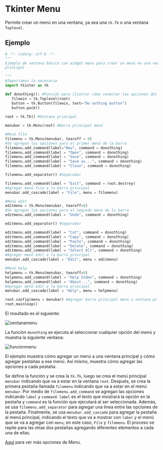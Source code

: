 # Tkinter Menu
Permite crear un menú en una ventana, ya sea una `tk.Tk` o una ventana `Toplevel`.

## Ejemplo

```python
# -*- coding: utf-8 -*-
"""
Ejemplo de ventana básico con widget menu para crear un menú en una ventana
principal

"""
#Importamos lo necesario
import tkinter as tk

def donothing(): #Función para ilustrar cómo conectar las opciones del menú
   filewin = tk.Toplevel(root)
   button = tk.Button(filewin, text="Do nothing button")
   button.pack()
   
root = tk.Tk() #Ventana principal

menubar = tk.Menu(root) #Barra principal menú

#Menú file
filemenu = tk.Menu(menubar, tearoff = 0)
#Se agregan las opciones para el primer menú de la barra
filemenu.add_command(label="New", command = donothing)
filemenu.add_command(label = "Open", command = donothing)
filemenu.add_command(label = "Save", command = donothing)
filemenu.add_command(label = "Save as...", command = donothing)
filemenu.add_command(label = "Close", command = donothing)

filemenu.add_separator() #Separador

filemenu.add_command(label = "Exit", command = root.destroy)
#Agregar menú file a la barra principal
menubar.add_cascade(label = "File", menu = filemenu)

#Menú edit
editmenu = tk.Menu(menubar, tearoff=0)
#Se agregan las opciones para el segundo menú de la barra
editmenu.add_command(label = "Undo", command = donothing)

editmenu.add_separator() #Separador

editmenu.add_command(label = "Cut", command = donothing)
editmenu.add_command(label = "Copy", command = donothing)
editmenu.add_command(label = "Paste", command = donothing)
editmenu.add_command(label = "Delete", command = donothing)
editmenu.add_command(label = "Select All", command = donothing)
#Agregar menú edit a la barra principal
menubar.add_cascade(label = "Edit", menu = editmenu)

#Menú help
helpmenu = tk.Menu(menubar, tearoff=0)
helpmenu.add_command(label = "Help Index", command = donothing)
helpmenu.add_command(label = "About...", command = donothing)
#Agregar menú edit a la barra principal
menubar.add_cascade(label = "Help", menu = helpmenu)

root.config(menu = menubar) #Agregar barra principal menú a ventana principal
root.mainloop()
```
El resultado es el siguiente:

![ventanamenu](https://user-images.githubusercontent.com/58320351/128614387-a98c2d83-eeae-4b8e-a1d0-f9a41b9ac40e.png)

La función `donothing` se ejecuta al seleccionar cualquier opción del menú y muestra la siguiente ventana:

![funcionmenu](https://user-images.githubusercontent.com/58320351/128614388-b4c5d0fb-713e-4df3-b425-eed9debeec30.png)

El ejemplo muestra cómo agregar un menú a una ventana principal y cómo agregar pestañas a ese menú. Así mismo, muestra cómo agregar las opciones a cada pestaña.

Se define la función y se crea la `tk.Tk`, luego se crea el menú principal `menubar` indicando que va a estar en la ventana `root`. Después, se crea la primera pestaña llamada `filemenu` indicando que va a estar en el menú `menubar`. Por medio de `filemenu.add_command` se agregan las opciones indicando `label` y `command`. `label` es el texto que mostrará la opción en la pestaña y `command` es la función que ejecutará al ser seleccionada. Además, se usa `filemenu.add_separator` para agregar una línea entre las opciones de la pestaña. Finalmente, se usa `menubar.add_cascade` para agregar la pestaña al menú principal, indicando el texto que va a mostrar con `label` y el menú que se va a agregar con `menu`; en este caso, `File` y `filemenu`. El proceso se repite para las otras dos pestañas agregando diferentes elementos a cada una de ellas.

[Aquí](https://www.tutorialspoint.com/python3/tk_menu.htm) para ver más opciones de Menu.
